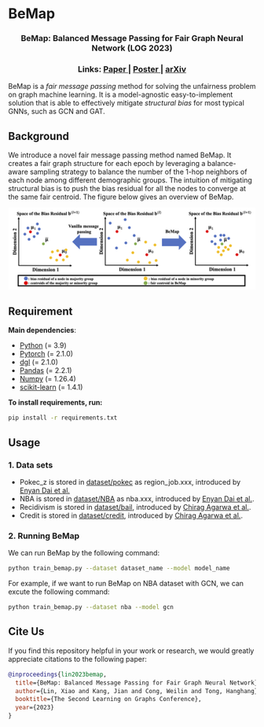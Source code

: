 # BeMap
<h3 align="center">BeMap: Balanced Message Passing for Fair Graph Neural Network (LOG 2023) </h3>
<h3 align="center"> 
  Links: 
  <a href="https://arxiv.org/pdf/2306.04107.pdf"> Paper </a> | 
  <a href="https://openreview.net/attachment?id=4RiLDrCbzW&name=poster_preview"> Poster </a> |  
  <a href="https://arxiv.org/abs/2306.04107"> arXiv </a>
</h3>

BeMap is a *fair message passing* method for solving the unfairness problem on graph machine learning. It is a model-agnostic easy-to-implement solution that is able to effectively mitigate *structural bias* for most typical GNNs, such as GCN and GAT.

## Background
We introduce a novel fair message passing method named BeMap. It creates a fair graph structure for each epoch by leveraging a balance-aware sampling strategy to balance the number of the 1-hop neighbors of each node among different demographic groups. The intuition of mitigating structural bias is to push the bias residual for all the nodes to converge at the same fair centroid. The figure below gives an overview of BeMap.

<img src="./BeMap.png" alt="Visualization of BeMap">

## Requirement
**Main dependencies**:
- [Python](https://www.python.org/) (= 3.9)
- [Pytorch](https://pytorch.org/) (= 2.1.0)
- [dgl](https://www.dgl.ai/) (= 2.1.0)
- [Pandas](https://pandas.pydata.org/) (= 2.2.1)
- [Numpy](https://numpy.org/doc/stable/index.html#) (= 1.26.4)
- [scikit-learn](https://scikit-learn.org/stable/index.html) (= 1.4.1)

**To install requirements, run:**

```bash
pip install -r requirements.txt
```

## Usage

### 1. Data sets
 - Pokec_z is stored in [dataset/pokec](dataset/pokec) as region_job.xxx, introduced by [Enyan Dai et al.](https://arxiv.org/abs/2009.01454)
 - NBA is stored in [dataset/NBA](dataset/NBA) as nba.xxx, introduced by [Enyan Dai et al.](https://arxiv.org/abs/2009.01454).
 - Recidivism is stored in [dataset/bail](dataset/bail), introduced by [Chirag Agarwa et al.](https://arxiv.org/pdf/2102.13186.pdf).
 - Credit is stored in [dataset/credit](dataset/credit), introduced by [Chirag Agarwa et al.](https://arxiv.org/pdf/2102.13186.pdf).

### 2. Running BeMap

We can run BeMap by the following command:

```bash
python train_bemap.py --dataset dataset_name --model model_name
```
For example, if we want to run BeMap on NBA dataset with GCN, we can excute the following command:

```bash
python train_bemap.py --dataset nba --model gcn
```

## Cite Us
If you find this repository helpful in your work or research, we would greatly appreciate citations to the following paper:

```bibtex
@inproceedings{lin2023bemap,
  title={BeMap: Balanced Message Passing for Fair Graph Neural Network},
  author={Lin, Xiao and Kang, Jian and Cong, Weilin and Tong, Hanghang},
  booktitle={The Second Learning on Graphs Conference},
  year={2023}
}
```
